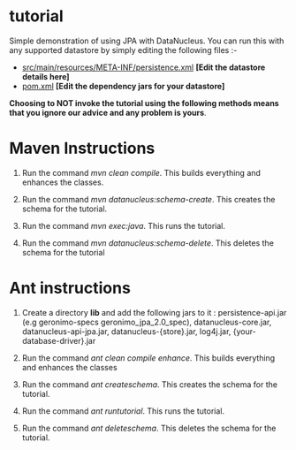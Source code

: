 tutorial
========

Simple demonstration of using JPA with DataNucleus.
You can run this with any supported datastore by simply editing the following files :-

* <a href="https://github.com/datanucleus/samples-jpa/blob/master/tutorial/src/main/resources/META-INF/persistence.xml">src/main/resources/META-INF/persistence.xml</a>   **[Edit the datastore details here]**
* <a href="https://github.com/datanucleus/samples-jpa/blob/master/tutorial/pom.xml">pom.xml</a>   **[Edit the dependency jars for your datastore]**

__Choosing to NOT invoke the tutorial using the following methods means that you ignore our advice and any problem is yours__.


Maven Instructions
==================
1. Run the command *mvn clean compile*. This builds everything and enhances the classes.

2. Run the command *mvn datanucleus:schema-create*. This creates the schema for the tutorial.

3. Run the command *mvn exec:java*. This runs the tutorial.

4. Run the command *mvn datanucleus:schema-delete*. This deletes the schema for the tutorial


Ant instructions
================
1. Create a directory **lib** and add the following jars to it : 
   persistence-api.jar (e.g geronimo-specs geronimo_jpa_2.0_spec), datanucleus-core.jar, datanucleus-api-jpa.jar, datanucleus-{store}.jar, log4j.jar, {your-database-driver}.jar

2. Run the command *ant clean compile enhance*. This builds everything and enhances the classes

3. Run the command *ant createschema*. This creates the schema for the tutorial.

4. Run the command *ant runtutorial*. This runs the tutorial.

5. Run the command *ant deleteschema*. This deletes the schema for the tutorial.
